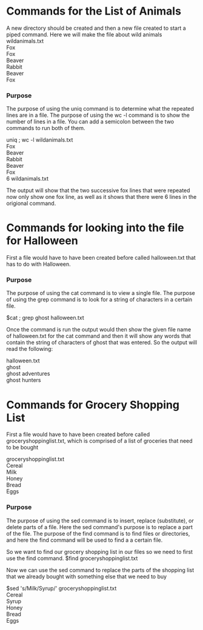 # Commands for the List of Animals

A new directory should be created and then a new file created to start a piped command. Here we will make the file about wild animals  
wildanimals.txt  
Fox  
Fox  
Beaver  
Rabbit  
Beaver  
Fox

### Purpose
The purpose of using the uniq command is to determine what the repeated lines are in a file. The purpose of using the wc -l command is to show the number of lines in a file. You can add a semicolon between the two commands to run both of them.

uniq ; wc -l wildanimals.txt  
Fox  
Beaver  
Rabbit  
Beaver  
Fox  
6 wildanimals.txt

The output will show that the two successive fox lines that were repeated now only show one fox line, as well as it shows that there were 6 lines in the origional command.



# Commands for looking into the file for Halloween
First a file would have to have been created before called halloween.txt that has to do with Halloween.

### Purpose
The purpose of using the cat command is to view a single file. The purpose of using the grep command is to look for a string of characters in a certain file.

$cat ; grep ghost halloween.txt

Once the command is run the output would then show the given file name of halloween.txt for the cat command and then it will show any words that contain the string of characters of ghost that was entered. So the output will read the following:

halloween.txt  
ghost  
ghost adventures  
ghost hunters


# Commands for Grocery Shopping List
First a file would have to have been created before called groceryshoppinglist.txt, which is comprised of a list of groceries that need to be bought

groceryshoppinglist.txt  
Cereal  
Milk  
Honey  
Bread  
Eggs


### Purpose
The purpose of using the sed command is to insert, replace (substitute), or delete parts of a file. Here the sed command's purpose is to replace a part of the file. The purpose of the find command is to find files or directories, and here the find command will be used to find a a certain file.


So we want to find our grocery shopping list in our files so we need to first use the find command.
$find groceryshoppinglist.txt

Now we can use the sed command to replace the parts of the shopping list that we already bought with something else that we need to buy

$sed 's/Milk/Syrup/' groceryshoppinglist.txt  
Cereal  
Syrup  
Honey  
Bread  
Eggs
